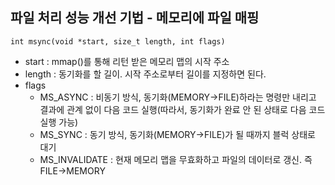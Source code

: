 ## 파일 처리 성능 개선 기법 - 메모리에 파일 매핑
`int msync(void *start, size_t length, int flags)`
- start : mmap()를 통해 리턴 받은 메모리 맵의 시작 주소
- length : 동기화를 할 길이. 시작 주소로부터 길이를 지정하면 된다.
- flags
    - MS_ASYNC : 비동기 방식, 동기화(MEMORY->FILE)하라는 명령만 내리고 결과에 관계 없이 다음 코드 실행(따라서, 동기화가 완료 안 된 상태로 다음 코드 실행 가능)
    - MS_SYNC : 동기 방식, 동기화(MEMORY->FILE)가 될 때까지 블럭 상태로 대기
    - MS_INVALIDATE : 현재 메모리 맵을 무효화하고 파일의 데이터로 갱신. 즉 FILE->MEMORY